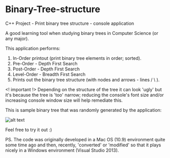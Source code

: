 # Binary-Tree-structure
C++ Project - Print binary tree structure - console application

A good learning tool when studying binary trees in Computer Science (or any major).

This application performs:
  1. In-Order printout (print binary tree elements in order; sorted).
  2. Pre-Order - Depth First Search
  3. Post-Order - Depth First Search
  4. Level-Order - Breadth First Search
  5. Prints out the binary tree structure (with nodes and arrows - lines / \ ).
  
<! important !>
Depending on the structure of the tree it can look 'ugly' but it's because the tree is 'too' narrow; 
reducing the console's font size and/or increasing console window size will help remediate this.
  
This is sample binary tree that was randomly generated by the application:

![alt text](https://github.com/konoha71/Binary-Tree-structure/blob/master/BinaryTree_sample.PNG)

Feel free to try it out :)

PS. The code was originally developed in a Mac OS (10.9) environment quite some time ago and then, recently, 
'converted' or 'modified' so that it plays nicely in a Windows environment (Visual Studio 2013).
